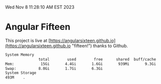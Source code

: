 Wed Nov  8 11:28:10 AM EST 2023

# Angular Fifteen


This project is live at [https://angularsixteen.github.io](https://angularsixteen.github.io "fifteen!") thanks to Github.

```bash
System Memory
               total        used        free      shared  buff/cache   available
Mem:            15Gi       4.4Gi       1.6Gi       939Mi       9.3Gi       9.6Gi
Swap:          8.0Gi       1.7Gi       6.3Gi
System Storage
493M	.
```
```bash
